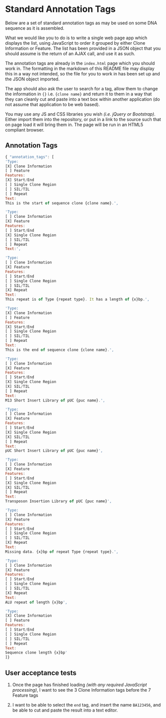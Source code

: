 Standard Annotation Tags
========================

Below are a set of standard annotation tags as may be used on some DNA sequence 
as it is assembled.

What we would like you to do is to write a single web page app which displays 
the list, using JavaScript to order it grouped by either Clone Information or 
Feature. The list has been provided in a JSON object that you should assume is 
the return of an AJAX call, and use it as such.

The annotation tags are already in the `index.html` page which you should work in.
The formatting in the markdown of this README file may display this in a way 
not intended, so the file for you to work in has been set up and the JSON 
object imported.

The app should also ask the user to search for a tag, allow them to change the
information in `{}` i.e. `{clone name}` and return it to them in a way that 
they can cleanly cut and paste into a text box within another application 
(do not assume that application to be web based).

You may use any JS and CSS libraries you wish *(i.e. jQuery or Bootstrap)*. 
Either import them into the repository, or put in a link to the source such 
that on page load it will bring them in. 
The page will be run in an HTML5 compliant browser.

Annotation Tags
---------------

```javascript
{ "annotation_tags": [
'Type:
[X] Clone Information
[ ] Feature
Features:
[X] Start/End
[ ] Single Clone Region
[ ] SIL/TIL
[ ] Repeat
Text:
This is the start of sequence clone {clone name}.',

'Type:
[ ] Clone Information
[X] Feature
Features:
[ ] Start/End
[X] Single Clone Region
[ ] SIL/TIL
[ ] Repeat
Text:',

'Type:
[ ] Clone Information
[X] Feature
Features:
[ ] Start/End
[ ] Single Clone Region
[ ] SIL/TIL
[X] Repeat
Text:
This repeat is of Type {repeat type}. It has a length of {x}bp.',

'Type:
[X] Clone Information
[ ] Feature
Features:
[X] Start/End
[ ] Single Clone Region
[ ] SIL/TIL
[ ] Repeat
Text:
This is the end of sequence clone {clone name}.',

'Type:
[ ] Clone Information
[X] Feature
Features:
[ ] Start/End
[X] Single Clone Region
[X] SIL/TIL
[ ] Repeat
Text:
M13 Short Insert Library of pUC {puc name}.',

'Type:
[ ] Clone Information
[X] Feature
Features:
[ ] Start/End
[X] Single Clone Region
[X] SIL/TIL
[ ] Repeat
Text:
pUC Short Insert Library of pUC {puc name}',

'Type:
[ ] Clone Information
[X] Feature
Features:
[ ] Start/End
[X] Single Clone Region
[X] SIL/TIL
[ ] Repeat
Text:
Transposon Insertion Library of pUC {puc name}',

'Type:
[ ] Clone Information
[X] Feature
Features:
[ ] Start/End
[ ] Single Clone Region
[ ] SIL/TIL
[X] Repeat
Text:
Missing data. {x}bp of repeat Type {repeat type}.',

'Type:
[ ] Clone Information
[X] Feature
Features:
[ ] Start/End
[ ] Single Clone Region
[ ] SIL/TIL
[X] Repeat
Text:
ALU repeat of length {x}bp',

'Type:
[X] Clone Information
[ ] Feature
Features:
[ ] Start/End
[ ] Single Clone Region
[ ] SIL/TIL
[ ] Repeat
Text:
Sequence clone length {x}bp'
]}
```
User acceptance tests
---------------------

 1) Once the page has finished loading *(with any required JavaScript processing)*, I want to see the 3 Clone Information tags before the 7 Feature tags

 2) I want to be able to select the `end` tag, and insert the name `BA123456`, and be able to cut and paste the result into a text editor.